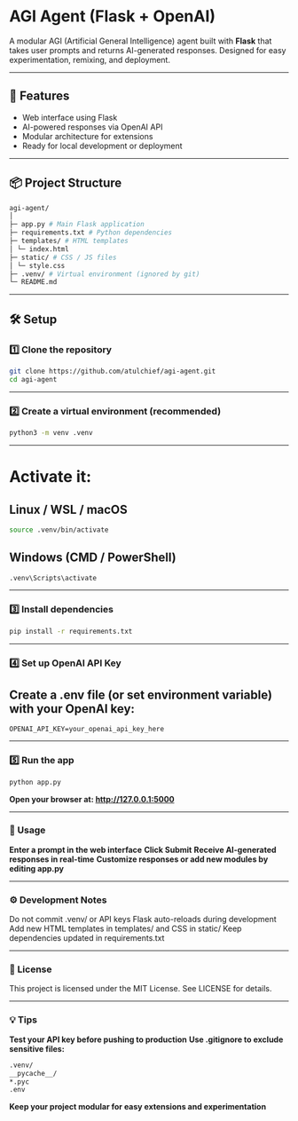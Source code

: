 # AGI Agent (Flask + OpenAI)

A modular AGI (Artificial General Intelligence) agent built with **Flask** that takes user prompts and returns AI-generated responses. Designed for easy experimentation, remixing, and deployment.

---

## 🚀 Features

- Web interface using Flask
- AI-powered responses via OpenAI API
- Modular architecture for extensions
- Ready for local development or deployment

---

## 📦 Project Structure

```bash
agi-agent/
│
├─ app.py # Main Flask application
├─ requirements.txt # Python dependencies
├─ templates/ # HTML templates
│ └─ index.html
├─ static/ # CSS / JS files
│ └─ style.css
├─ .venv/ # Virtual environment (ignored by git)
└─ README.md
```

---

## 🛠️ Setup

### 1️⃣ Clone the repository

```bash
git clone https://github.com/atulchief/agi-agent.git
cd agi-agent
```

---

### 2️⃣ Create a virtual environment (recommended)

```bash
python3 -m venv .venv
```

---

# Activate it:

## Linux / WSL / macOS

```bash
source .venv/bin/activate
```

## Windows (CMD / PowerShell)

```bash
.venv\Scripts\activate
```

---

### 3️⃣ Install dependencies

```bash
pip install -r requirements.txt
```

---

### 4️⃣ Set up OpenAI API Key

## Create a .env file (or set environment variable) with your OpenAI key:

```OPENAI_API_KEY=your_openai_api_key_here```

---

### 5️⃣ Run the app

```bash
python app.py
```

**Open your browser at: http://127.0.0.1:5000**

---

### 📝 Usage

**Enter a prompt in the web interface**
**Click Submit**
**Receive AI-generated responses in real-time**
**Customize responses or add new modules by editing app.py**

---

### ⚙️ Development Notes

Do not commit .venv/ or API keys
Flask auto-reloads during development
Add new HTML templates in templates/ and CSS in static/
Keep dependencies updated in requirements.txt

---

### 📜 License

This project is licensed under the MIT License. See LICENSE
 for details.

---

### 💡 Tips

**Test your API key before pushing to production**
**Use .gitignore to exclude sensitive files:**

```bash
.venv/
__pycache__/
*.pyc
.env
```

**Keep your project modular for easy extensions and experimentation**
